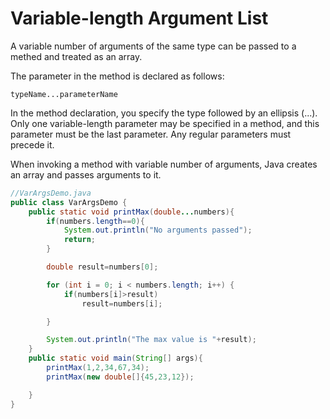# Variable-length Argument List

A variable number of arguments of the same type can be passed to a methed and treated as an array.

The parameter in the method is declared as follows:

```
typeName...parameterName
```

In the method declaration, you specify the type followed by an ellipsis (...). Only one variable-length parameter may be specified in a method, and this parameter must be the last parameter. Any regular parameters must precede it.

When invoking a method with variable number of arguments, Java creates an array and passes arguments to it.

```java
//VarArgsDemo.java
public class VarArgsDemo {
    public static void printMax(double...numbers){
        if(numbers.length==0){
            System.out.println("No arguments passed");
            return;
        }

        double result=numbers[0];

        for (int i = 0; i < numbers.length; i++) {
            if(numbers[i]>result)
                result=numbers[i];

        }

        System.out.println("The max value is "+result);
    }
    public static void main(String[] args){
        printMax(1,2,34,67,34);
        printMax(new double[]{45,23,12});

    }
}
```
